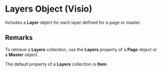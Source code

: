
# Layers Object (Visio)

Includes a  **Layer** object for each layer defined for a page or master.


## Remarks

To retrieve a  **Layers** collection, use the **Layers** property of a **Page** object or a **Master** object.

The default property of a  **Layers** collection is **Item** .

